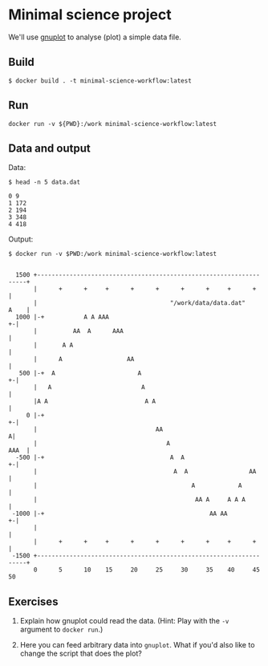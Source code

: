 # Minimal science project

We'll use [gnuplot](https://en.wikipedia.org/wiki/Gnuplot) to analyse (plot) a simple data file.

## Build

```shell
$ docker build . -t minimal-science-workflow:latest
```

## Run

```shell
docker run -v ${PWD}:/work minimal-science-workflow:latest
```

## Data and output

Data:
```shell
$ head -n 5 data.dat
```
```
0 9
1 172
2 194
3 348
4 418
```

Output:
```shell
$ docker run -v $PWD:/work minimal-science-workflow:latest
```
```
                                                                               
  1500 +-------------------------------------------------------------------+   
       |      +      +     +      +      +      +      +     +      +      |   
       |                                     "/work/data/data.dat"    A    |   
  1000 |-+           A A AAA                                             +-|   
       |          AA  A      AAA                                           |   
       |       A A                                                         |   
       |      A                  AA                                        |   
   500 |-+  A                       A                                    +-|   
       |   A                         A                                     |   
       |A A                           A A                                  |   
     0 |-+                                                               +-|   
       |                                 AA                               A|   
       |                                    A                         AAA  |   
  -500 |-+                                   A  A                        +-|   
       |                                      A  A                 AA      |   
       |                                           A            A          |   
       |                                            AA A     A A A         |   
 -1000 |-+                                              AA AA            +-|   
       |                                                                   |   
       |      +      +     +      +      +      +      +     +      +      |   
 -1500 +-------------------------------------------------------------------+   
       0      5      10    15     20     25     30     35    40     45     50  

```

## Exercises

1. Explain how gnuplot could read the data. (Hint: Play with the `-v` argument to `docker run`.)

2. Here you can feed arbitrary data into `gnuplot`. What if you'd also like to change the script that does the plot?